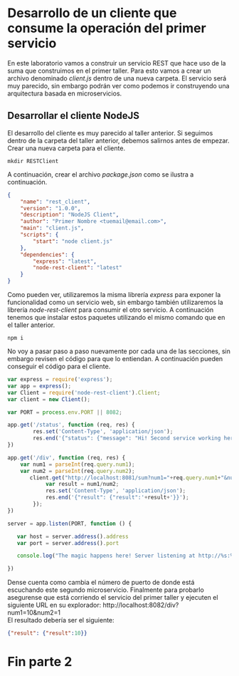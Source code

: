 # Desarrollo de un cliente que consume la operación del primer servicio
En este laboratorio vamos a construir un servicio REST que hace uso de la suma que construimos en el primer taller. Para esto vamos a crear un archivo denominado *client.js* dentro de una nueva carpeta. El servicio será muy parecido, sin embargo podrán ver como podemos ir construyendo una arquitectura basada en microservicios. 

## Desarrollar el cliente NodeJS
El desarrollo del cliente es muy parecido al taller anterior. Si seguimos dentro de la carpeta del taller anterior, debemos salirnos antes de empezar. Crear una nueva carpeta para el cliente.
```shell
mkdir RESTClient
```
A continuación, crear el archivo *package.json* como se ilustra a continuación.
```json
{
    "name": "rest_client",
    "version": "1.0.0",
    "description": "NodeJS Client",
    "author": "Primer Nombre <tuemail@email.com>",
    "main": "client.js",
    "scripts": {
        "start": "node client.js"
    },
    "dependencies": {
        "express": "latest",
        "node-rest-client": "latest"
    }
}
```
Como pueden ver, utilizaremos la misma librería *express* para exponer la funcionalidad como un servicio web, sin embargo también utilizaremos la librería *node-rest-client* para consumir el otro servicio. A continuación tenemos que instalar estos paquetes utilizando el mismo comando que en el taller anterior.
```shell
npm i
```
No voy a pasar paso a paso nuevamente por cada una de las secciones, sin embargo revisen el código para que lo entiendan. A continuación pueden conseguir el código para el cliente.
```javascript
var express = require('express');
var app = express();
var Client = require('node-rest-client').Client;
var client = new Client();

var PORT = process.env.PORT || 8082;

app.get('/status', function (req, res) {
        res.set('Content-Type', 'application/json');
        res.end('{"status": {"message": "Hi! Second service working here!"}}');
})

app.get('/div', function (req, res) {
	var num1 = parseInt(req.query.num1);
	var num2 = parseInt(req.query.num2);
       client.get("http://localhost:8081/sum?num1="+req.query.num1+"&num2="+req.query.num2, function (data, response) {
			var result = num1/num2;
			res.set('Content-Type', 'application/json');
			res.end('{"result": {"result":'+result+'}}');
		});
})

server = app.listen(PORT, function () {

   var host = server.address().address
   var port = server.address().port

   console.log("The magic happens here! Server listening at http://%s:%s", host, port)

})
```
Dense cuenta como cambia el número de puerto de donde está escuchando este segundo microservicio. Finalmente para probarlo asegurense que está corriendo el servicio del primer taller y ejecuten el siguiente URL en su explorador: http://localhost:8082/div?num1=10&num2=1 <br/>
El resultado debería ser el siguiente:
```json
{"result": {"result":10}}
```
# Fin parte 2

